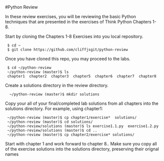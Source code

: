 #Python Review

In these review exercises, you will be reviewing the basic Python techniques that are presented in the exercises of Think Python Chapters 1-8.

Start by cloning the Chapters 1-8 Exercises into you local repository.
     
     $ cd ~
     $ git clone https://github.com/cliffjsgit/python-review
     

Once you have cloned this repo, you may proceed to the labs.
    
     $ cd ~/python-review
     ~/python-review (master)$ ls
     chapter1  chapter2  chapter3  chapter5  chapter6  chapter7  chapter8
    

Create a solutions directory in the review directory. 
      
      ~/python-review (master)$ mkdir solutions
      

Copy your all of your final/completed lab solutions from all chapters 
into the solutions directory.  For example, using chapter1:

     ~/python-review (master)$ cp chapter1/exercise*  solutions/
     ~/python-review (master)$ cd solutions/
     ~/python-review/solutions (master)$ ls exercise1.1.py  exercise1.2.py
     ~/python-review/solutions (master)$ cd ..
     ~/python-review (master)$ cp chapter2/exercise* solutions/
    

Start with chapter 1 and work forward to chapter 8..
Make sure you copy all of the exercise solutions into the solutions directory, 
preserving their orignal names

